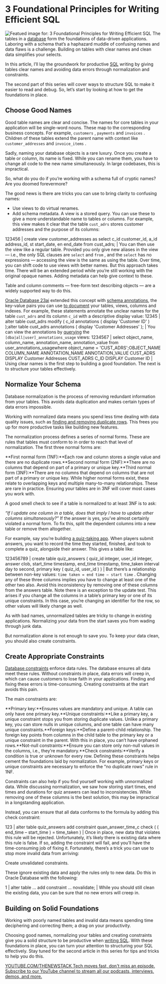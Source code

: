 # 3 Foundational Principles for Writing Efficient SQL
![Featued image for: 3 Foundational Principles for Writing Efficient SQL](https://cdn.thenewstack.io/media/2025/02/d7f3f409-sql-writing-efficient-1024x576.jpg)
The tables in a [database](https://thenewstack.io/introduction-to-databases/) form the foundations of data-driven applications. Laboring with a schema that’s a haphazard muddle of confusing names and data flaws is a challenge. Building on tables with clear names and clean data simplifies your selects.

In this article, I’ll lay the groundwork for productive [SQL](https://www.oracle.com/database/technologies/appdev/sql.html?source=:ex:pw:::::TNS_SQL_FEB25_A&SC=:ex:pw:::::TNS_SQL_FEB25_A&pcode=) writing by giving tables clear names and avoiding data errors through normalization and constraints.

The second part of this series will cover ways to structure SQL to make it easier to read and debug. So, let’s start by looking at how to get the foundations in place.

## Choose Good Names
Good table names are clear and concise. The names for core tables in your application will be single-word nouns. These map to the corresponding business concepts. For example, `customers`
, `payments`
and `invoices`
. Children of these tables extend the parent name with context like `customer_addresses`
and `invoice_items`
.

Sadly, naming your database objects is a rare luxury. Once you create a table or column, its name is fixed. While you can rename them, you have to change all code to the new name simultaneously. In large codebases, this is impractical.

So, what do you do if you’re working with a schema full of cryptic names? Are you doomed forevermore?

The good news is there are tricks you can use to bring clarity to confusing names:

- Use views to do virtual renames.
- Add schema metadata.
A view is a stored query. You can use these to give a more understandable name to tables or columns. For example, this view makes it clear that the table `cust_adrs`
stores customer addresses and the purpose of its columns:

123456 |
create view customer_addresses as select c_id customer_id, a_id address_id, st start_date, en end_date from cust_adrs; |
You can then use the view like a regular table. Provided you only give new aliases in the view — i.e., the only SQL clauses are `select`
and `from`
, and the `select`
has no expressions — accessing the view is the same as using the table. Over time, you can shift code to use views with better names.
But this approach takes time. There will be an extended period while you’re still working with the original opaque names. Adding metadata can help give context to these.

Table and column comments — free-form text describing objects — are a widely supported way to do this.

[Oracle Database 23ai](https://www.oracle.com/database/?source=:ex:pw:::::TNS_SQL_FEB25_B&SC=:ex:pw:::::TNS_SQL_FEB25_B&pcode=) extended this concept with [schema annotations](https://blogs.oracle.com/coretec/post/annotations-the-new-metadata-in-23c?source=:ex:pw:::::TNS_SQL_FEB25_C&SC=:ex:pw:::::TNS_SQL_FEB25_C&pcode=), the key-value pairs you can use [to document](https://thenewstack.io/how-to-document-database-objects-with-annotations) your tables, views, columns and indexes. For example, these statements annotate the unclear names for the table `cust_adrs`
and its column `c_id`
with a descriptive display value:
12345 |
alter table cust_adrs modify ( c_id annotations ( display 'Customer ID' ) );alter table cust_adrs annotations ( display 'Customer Addresses' ); |
You can view the annotations by [querying](https://thenewstack.io/how-to-write-sql-queries/) the `[dba|all|user]_annotations_usage`
views:
1234567 |
select object_name, column_name, annotation_name, annotation_value from user_annotations_usagewhere object_name = 'CUST_ADRS';OBJECT_NAME COLUMN_NAME ANNOTATION_NAME ANNOTATION_VALUE CUST_ADRS <null> DISPLAY Customer Addresses CUST_ADRS C_ID DISPLAY Customer ID |
Using clear names is the first step to building a good foundation. The next is to structure your tables effectively.
## Normalize Your Schema
Database normalization is the process of removing redundant information from your tables. This avoids data duplication and makes certain types of data errors impossible.

Working with normalized data means you spend less time dealing with data quality issues, such as [finding and removing duplicate rows](https://blogs.oracle.com/sql/post/how-to-find-and-delete-duplicate-rows-with-sql?source=:ex:pw:::::TNS_SQL_FEB25_D&SC=:ex:pw:::::TNS_SQL_FEB25_D&pcode=). This frees you up for more productive tasks like building new features.

The normalization process defines a series of normal forms. These are rules that tables must conform to in order to reach that level of normalization. The first three normal forms are:

**First normal form (1NF):**Each row and column stores a single value and there are no duplicate rows.**Second normal form (2NF):**There are no columns that depend on part of a primary or unique key.**Third normal form (3NF):**There are no columns that depend on columns that are not part of a primary or unique key.
While higher normal forms exist, these relate to overlapping keys and multiple many-to-many relationships. These are rare in practice. Ensuring your tables are in 3NF will cover most cases you work with.

A good smell check to see if a table is normalized to at least 3NF is to ask:

*“If I update one column in a table, does that imply I have to update other columns simultaneously?”*
If the answer is yes, you’ve almost certainly violated a normal form. To fix this, split the dependent columns into a new table or remove them altogether.

For example, say you’re building [a quiz-taking app](https://thenewstack.io/how-to-build-a-quiz-app-with-nuxt-and-xata). When players submit answers, you want to record the time they started, finished, and took to complete a quiz, alongside their answer. This gives a table like:

123456789 |
create table quiz_answers ( quiz_id integer, user_id integer, answer clob, start_time timestamp, end_time timestamp, time_taken interval day to second, primary key ( quiz_id, user_id ) ) |
But there’s a relationship between non-key values: `time taken = end time – start time`
. Changing any of these three columns implies you have to change at least one of the other two also. Avoid this inconsistency by removing one of these columns from the answers table.
Note there is an exception to the update test. This arises if you change all the columns in a table’s primary key or one of its unique constraints. In this case, you’re changing an identifier for the row, so other values will likely change as well.

As with bad names, unnormalized tables are tricky to change in existing applications. Normalizing your data from the start saves you from wading through junk data.

But normalization alone is not enough to save you. To keep your data clean, you should also create constraints.

## Create Appropriate Constraints
[Database constraints](https://docs.oracle.com/en/database/oracle/oracle-database/23/sqlrf/constraint.html?source=:ex:pw:::::TNS_SQL_FEB25_E&SC=:ex:pw:::::TNS_SQL_FEB25_E&pcode=) enforce data rules. The database ensures all data meet these rules.
Without constraints in place, data errors will creep in, which can cause customers to lose faith in your applications. Finding and fixing these errors is time-consuming. Creating constraints at the start avoids this pain.

The main constraints are:

**Primary key:**Ensures values are mandatory and unique. A table can only have one primary key.**Unique constraints:**Like a primary key, a unique constraint stops you from storing duplicate values. Unlike a primary key, you can store nulls in unique columns, and one table can have many unique constraints.**Foreign keys:**Define a parent-child relationship. The foreign key points from columns in the child table to the primary key or a unique constraint in the parent. With this in place, you can’t have orphaned rows.**Not-null constraints:**Ensure you can store only non-null values in the columns, i.e., they’re mandatory.**Check constraints:**Verify a condition is true or unknown for every row.
Defining these constraints helps cement the foundations laid by normalization. For example, primary keys or unique constraints are necessary to enforce the “no duplicate rows” rule in 1NF.

Constraints can also help if you find yourself working with unnormalized data. While discussing normalization, we saw how storing start times, end times and durations for quiz answers can lead to inconsistencies. While removing one of these columns is the best solution, this may be impractical in a longstanding application.

Instead, you can ensure that all data conforms to the formula by adding this check constraint:

123 |
alter table quiz_answers add constraint quan_answer_time_c check ( ( end_time – start_time ) = time_taken ) |
Once in place, new data that violates this rule will be rejected.
Unfortunately, it’s likely there is existing data where this rule is false. If so, adding the constraint will fail, and you’ll have the time-consuming job of fixing it. Fortunately, there’s a trick you can use to stop more invalid data from arriving:

Create unvalidated constraints.

These ignore existing data and apply the rules only to new data. Do this in Oracle Database with the following:

1 |
alter table … add constraint … novalidate; |
While you should still clean the existing data, you can be sure that no new errors will creep in.
## Building on Solid Foundations
Working with poorly named tables and invalid data means spending time deciphering and correcting them; a drag on your productivity.

Choosing good names, normalizing your tables and creating constraints give you a solid structure to be productive when [writing SQL](https://roadmap.sh/sql). With these foundations in place, you can turn your attention to structuring your SQL effectively. Stay tuned for the second article in this series for tips and tricks to help you do this.

[
YOUTUBE.COM/THENEWSTACK
Tech moves fast, don't miss an episode. Subscribe to our YouTube
channel to stream all our podcasts, interviews, demos, and more.
](https://youtube.com/thenewstack?sub_confirmation=1)